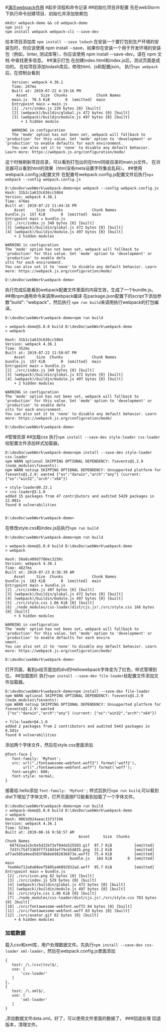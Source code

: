 #[演示webpack作用](https://www.webpackjs.com/guides/getting-started/)
#起步流程和命令记录
##初始化项目并配置
先在webStorm下执行命令创建项目、初始化并添加依赖包
```
mkdir webpack-demo && cd webpack-demo
npm init -y
npm install webpack webpack-cli --save-dev
```
给本项目添加库
```npm install --save lodash```
在安装一个要打包到生产环境的安装包时，你应该使用 npm install --save，如果你在安装一个用于开发环境的安装包（例如，linter, 测试库等），你应该使用 npm install --save-dev。请在 npm 文档 中查找更多信息。
##演示打包
在创建index.html和index.js后，测试页面是成功的。
在给项目添加lodash库后，修改html、js和配置json。
执行```npx webpack```后，在控制台看到
```Hash: 3d27043b18f9011db131
   Version: webpack 4.36.1
   Time: 247ms
   Built at: 2019-07-22 4:19:16 PM
     Asset      Size  Chunks             Chunk Names
   main.js  70.5 KiB       0  [emitted]  main
   Entrypoint main = main.js
   [1] ./src/index.js 229 bytes {0} [built]
   [2] (webpack)/buildin/global.js 472 bytes {0} [built]
   [3] (webpack)/buildin/module.js 497 bytes {0} [built]
       + 1 hidden module
   
   WARNING in configuration
   The 'mode' option has not been set, webpack will fallback to 'production' for this value. Set 'mode' option to 'development' or 'production' to enable defaults for each environment.
   You can also set it to 'none' to disable any default behavior. Learn more: https://webpack.js.org/configuration/mode/
```
这个时候刷新项目目录，可以看到打包出的在html同级目录的main.js文件。
在浏览器可以看到html的效果（html没有meta设置字符集会乱码）。
##使用webpack.config.js配置文件
在配置号webpack.config.js配置文件后执行```npx webpack --config webpack.config.js```
```
D:\devDoc\webWork\webpack-demo>npx webpack --config webpack.config.js
Hash: 31b1c1a633c636cc5864
Version: webpack 4.36.1
Time: 476ms
Built at: 2019-07-22 11:44:16 PM
    Asset     Size  Chunks             Chunk Names
bundle.js  157 KiB       0  [emitted]  main
Entrypoint main = bundle.js
[2] ./src/index.js 349 bytes {0} [built]
[3] (webpack)/buildin/global.js 472 bytes {0} [built]
[4] (webpack)/buildin/module.js 497 bytes {0} [built]
    + 2 hidden modules

WARNING in configuration
The 'mode' option has not been set, webpack will fallback to 'production' for this value. Set 'mode' option to 'development' or 'production' to enable defa
ults for each environment.
You can also set it to 'none' to disable any default behavior. Learn more: https://webpack.js.org/configuration/mode/

D:\devDoc\webWork\webpack-demo>
```
执行完成后能看到webpack配置文件里面的内容生效，生成了一个bundle.js。
##用npm通用命令来调用webpack编译
在package.json配置下的script下添加参数"build": "webpack"，然后执行
```npm run build```来调用执行webpack的打包编译。
```
D:\devDoc\webWork\webpack-demo>npm run build

> webpack-demo@1.0.0 build D:\devDoc\webWork\webpack-demo
> webpack

Hash: 31b1c1a633c636cc5864
Version: webpack 4.36.1
Time: 352ms
Built at: 2019-07-22 11:50:07 PM
    Asset     Size  Chunks             Chunk Names
bundle.js  157 KiB       0  [emitted]  main
Entrypoint main = bundle.js
[2] ./src/index.js 349 bytes {0} [built]
[3] (webpack)/buildin/global.js 472 bytes {0} [built]
[4] (webpack)/buildin/module.js 497 bytes {0} [built]
    + 2 hidden modules

WARNING in configuration
The 'mode' option has not been set, webpack will fallback to 'production' for this value. Set 'mode' option to 'development' or 'production' to enable defa
ults for each environment.
You can also set it to 'none' to disable any default behavior. Learn more: https://webpack.js.org/configuration/mode/

D:\devDoc\webWork\webpack-demo>
```
#管理资源
##加载css
执行```npm install --save-dev style-loader css-loader```给配置文件添加样式加载器。
```
D:\devDoc\webWork\webpack-demo>npm install --save-dev style-loader css-loader
npm WARN optional SKIPPING OPTIONAL DEPENDENCY: fsevents@1.2.9 (node_modules\fsevents):
npm WARN notsup SKIPPING OPTIONAL DEPENDENCY: Unsupported platform for fsevents@1.2.9: wanted {"os":"darwin","arch":"any"} (current: {"os":"win32","arch":"x64"})

+ style-loader@0.23.1
+ css-loader@3.1.0
added 15 packages from 47 contributors and audited 5429 packages in 12.081s
found 0 vulnerabilities


D:\devDoc\webWork\webpack-demo>
```
在修改style.css和index.js后执行```npm run build```
```
D:\devDoc\webWork\webpack-demo>npm run build

> webpack-demo@1.0.0 build D:\devDoc\webWork\webpack-demo
> webpack

Hash: 50a8c489d7786ec3250c
Version: webpack 4.36.1
Time: 4827ms
Built at: 2019-07-23 8:36:39 AM
    Asset     Size  Chunks             Chunk Names
bundle.js  163 KiB       0  [emitted]  main
Entrypoint main = bundle.js
[2] ./src/index.js 407 bytes {0} [built]
[3] (webpack)/buildin/global.js 472 bytes {0} [built]
[4] (webpack)/buildin/module.js 497 bytes {0} [built]
[5] ./src/style.css 1.06 KiB {0} [built]
[6] ./node_modules/css-loader/dist/cjs.js!./src/style.css 166 bytes {0} [built]
    + 5 hidden modules

WARNING in configuration
The 'mode' option has not been set, webpack will fallback to 'production' for this value. Set 'mode' option to 'development' or 'production' to enable defaults for each enviro
nment.
You can also set it to 'none' to disable any default behavior. Learn more: https://webpack.js.org/configuration/mode/

D:\devDoc\webWork\webpack-demo>
```
打开页面，看到js给页面加的div的Hellowebpack字体变为了红色，样式管理到位。
##加载图片
执行```npm install --save-dev file-loader```给配置文件添加文件加载器。
```
D:\devDoc\webWork\webpack-demo>npm install --save-dev file-loader
npm WARN optional SKIPPING OPTIONAL DEPENDENCY: fsevents@1.2.9 (node_modules\fsevents):
npm WARN notsup SKIPPING OPTIONAL DEPENDENCY: Unsupported platform for fsevents@1.2.9: wanted
 {"os":"darwin","arch":"any"} (current: {"os":"win32","arch":"x64"})

+ file-loader@4.1.0
added 2 packages from 2 contributors and audited 5443 packages in 8.581s
found 0 vulnerabilities
```
添加两个字体文件，然后在style.css里面添加
```
@font-face {
   font-family: 'MyFont';
   src: url("./fontawesome-webfont.woff2") format('woff2'),
        url("./fontawesome-webfont.woff") format('woff');
   font-weight: 600;
   font-style: normal;
}
```
接着给.hello添加 ```font-family: 'MyFont';``` 样式后执行```npm run build```,可以看到dist下增加了字体文件，打开页面按F12能看到加载了一个字体文件。
```
D:\devDoc\webWork\webpack-demo>npm run build
> webpack-demo@1.0.0 build D:\devDoc\webWork\webpack-demo
> webpack
Hash: 9063d924aeac15f37196
Version: webpack 4.36.1
Time: 523ms
Built at: 2019-08-16 9:58:57 AM
                                 Asset      Size  Chunks             Chunk Names
  68742aa1cbc6e5d22bf2ef94da525503.gif  97.7 KiB          [emitted]
  7d37c754f3369fff31843ef79cb5d835.png  33.2 KiB          [emitted]
af7ae505a9eed503f8b8e6982036873e.woff2  75.4 KiB          [emitted]
                             bundle.js   164 KiB       0  [emitted]  main
 fee66e712a8a08eef5805a46892932ad.woff  95.7 KiB          [emitted]
Entrypoint main = bundle.js
 [2] ./src/icon.png 82 bytes {0} [built]
 [3] ./src/index.js 529 bytes {0} [built]
 [4] (webpack)/buildin/global.js 472 bytes {0} [built]
 [5] (webpack)/buildin/module.js 497 bytes {0} [built]
 [6] ./src/style.css 1.06 KiB {0} [built]
 [7] ./node_modules/css-loader/dist/cjs.js!./src/style.css 783 bytes {0} [built]
[10] ./src/fontawesome-webfont.woff2 84 bytes {0} [built]
[11] ./src/fontawesome-webfont.woff 83 bytes {0} [built]
[12] ./src/avatar.gif 82 bytes {0} [built]
    + 6 hidden modules
```
### 加载数据
载入csv和xml库，用户处理数据文件。先执行```npm install --save-dev csv-loader xml-loader```，然后在webpack.config.js里面添加
```
{
   test: /\.(csv|tsv)$/,
   use: [
       'csv-loader'
   ]
},
{
   test: /\.xml$/,
   use: [
       'xml-loader'
   ]
}
```
,添加数据文件data.xml。好了，可以使用文件里面的数据了。
###回退处理
回退版本，清理文件。
